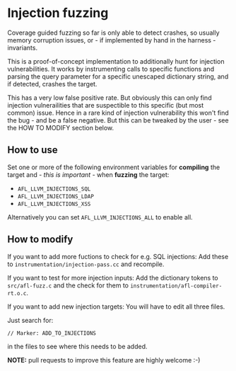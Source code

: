 # Injection fuzzing

Coverage guided fuzzing so far is only able to detect crashes, so usually
memory corruption issues, or - if implemented by hand in the harness -
invariants.

This is a proof-of-concept implementation to additionally hunt for injection
vulnerabilities.
It works by instrumenting calls to specific functions and parsing the
query parameter for a specific unescaped dictionary string, and if detected,
crashes the target.

This has a very low false positive rate.
But obviously this can only find injection vulnerailities that are suspectible
to this specific (but most common) issue. Hence in a rare kind of injection
vulnerability this won't find the bug - and be a false negative.
But this can be tweaked by the user - see the HOW TO MODIFY section below.

## How to use

Set one or more of the following environment variables for **compiling**
the target and - *this is important* - when **fuzzing** the target:

- `AFL_LLVM_INJECTIONS_SQL`
- `AFL_LLVM_INJECTIONS_LDAP`
- `AFL_LLVM_INJECTIONS_XSS`

Alternatively you can set `AFL_LLVM_INJECTIONS_ALL` to enable all.

## How to modify

If you want to add more fuctions to check for e.g. SQL injections:
Add these to `instrumentation/injection-pass.cc` and recompile.

If you want to test for more injection inputs:
Add the dictionary tokens to `src/afl-fuzz.c` and the check for them to
`instrumentation/afl-compiler-rt.o.c`.

If you want to add new injection targets:
You will have to edit all three files.

Just search for:

```
// Marker: ADD_TO_INJECTIONS
```

in the files to see where this needs to be added.

**NOTE:** pull requests to improve this feature are highly welcome :-)
